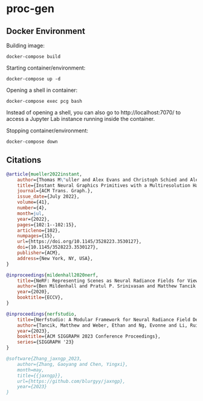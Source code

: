 # proc-gen

## Docker Environment

Building image:
```
docker-compose build
```

Starting container/environment:
```
docker-compose up -d
```

Opening a shell in container:
```
docker-compose exec pcg bash
```

Instead of opening a shell, you can also go to http://localhost:7070/ to access a Jupyter Lab instance running inside the container.

Stopping container/environment:
```
docker-compose down
```

## Citations
```bibtex
@article{mueller2022instant,
    author={Thomas M\"uller and Alex Evans and Christoph Schied and Alexander Keller},
    title={Instant Neural Graphics Primitives with a Multiresolution Hash Encoding},
    journal={ACM Trans. Graph.},
    issue_date={July 2022},
    volume={41},
    number={4},
    month=jul,
    year={2022},
    pages={102:1--102:15},
    articleno={102},
    numpages={15},
    url={https://doi.org/10.1145/3528223.3530127},
    doi={10.1145/3528223.3530127},
    publisher={ACM},
    address={New York, NY, USA},
}
```

```bibtex
@inproceedings{mildenhall2020nerf,
    title={NeRF: Representing Scenes as Neural Radiance Fields for View Synthesis},
    author={Ben Mildenhall and Pratul P. Srinivasan and Matthew Tancik and Jonathan T. Barron and Ravi Ramamoorthi and Ren Ng},
    year={2020},
    booktitle={ECCV},
}
```

```bibtex
@inproceedings{nerfstudio,
    title={Nerfstudio: A Modular Framework for Neural Radiance Field Development},
    author={Tancik, Matthew and Weber, Ethan and Ng, Evonne and Li, Ruilong and Yi, Brent and Kerr, Justin and Wang, Terrance and Kristoffersen, Alexander and Austin, Jake and Salahi, Kamyar and Ahuja, Abhik and McAllister, David and Kanazawa, Angjoo},
    year={2023},
    booktitle={ACM SIGGRAPH 2023 Conference Proceedings},
    series={SIGGRAPH '23}
}
```

```bibtex
@software{Zhang_jaxngp_2023,
    author={Zhang, Gaoyang and Chen, Yingxi},
    month=may,
    title={{jaxngp}},
    url={https://github.com/blurgyy/jaxngp},
    year={2023}
}
```